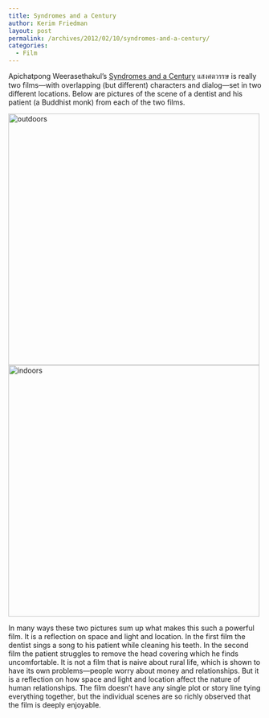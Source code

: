 ```yaml
---
title: Syndromes and a Century
author: Kerim Friedman
layout: post
permalink: /archives/2012/02/10/syndromes-and-a-century/
categories:
  - Film
---
```

Apichatpong Weerasethakul’s <a href="http://en.wikipedia.org/wiki/Syndromes_and_a_Century" onclick="_gaq.push(['_trackEvent', 'outbound-article', 'http://en.wikipedia.org/wiki/Syndromes_and_a_Century', 'Syndromes and a Century']);" >Syndromes and a Century</a> แสงศตวรรษ is really two films—with overlapping (but different) characters and dialog—set in two different locations. Below are pictures of the scene of a dentist and his patient (a Buddhist monk) from each of the two films.

<img style="max-width: 638px;" src="https://img.skitch.com/20120210-dxjhf3cefmc78egax1txp2sk73.medium.jpg" alt="outdoors" width="500px" />

<img style="max-width: 638px;" src="https://img.skitch.com/20120210-jwhh5c5m35jmsrcb1ii6fqmjyu.medium.jpg" alt="indoors" width="500px" />

In many ways these two pictures sum up what makes this such a powerful film. It is a reflection on space and light and location. In the first film the dentist sings a song to his patient while cleaning his teeth. In the second film the patient struggles to remove the head covering which he finds uncomfortable. It is not a film that is naive about rural life, which is shown to have its own problems—people worry about money and relationships. But it is a reflection on how space and light and location affect the nature of human relationships. The film doesn&#8217;t have any single plot or story line tying everything together, but the individual scenes are so richly observed that the film is deeply enjoyable.

